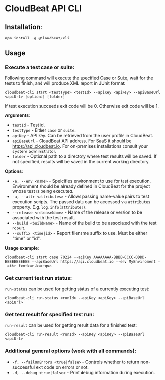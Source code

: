 # CloudBeat API CLI

## Installation:
```npm install -g @cloudbeat/cli```

## Usage

### Execute a test case or suite:
Following command will execute the specified Case or Suite, wait for the tests to finish, and will produce XML report in JUnit format: 
```console
cloudbeat-cli start <testType> <testId> --apiKey <apiKey> --apiBaseUrl <apiUrl> [options] [folder]
```  
If test execution succeeds exit code will be 0. Otherwise exit code will be 1.

**Arguments**:

* `testId` - Test id.
* `testType` - Either `case` or `suite`.
* `apiKey` - API key. Can be retrieved from the user profile in CloudBeat.
* `apiBaseUrl` - CloudBeat API address. For SaaS it should be https://api.cloudbeat.io. For on-premises installations consult your system administrator.
* `folder` - Optional path to a directory where test results will be saved. If not specified, results will be saved in the current working directory.

**Options**:

* `-e, --env <name>` - Speicifies environment to use for test execution. Environment should be already defined in CloudBeat for the project whose test is being executed. 
* `-a, --attr <attributes>` - Allows passing name-value pairs to test execution scripts. The passed data can be accessed via `attributes` property. E.g. `log.info(attributes)`.
* `--release <releaseName>` - Name of the release or version to be associated with the test result.
* `--build <buildName>` - Name of the build to be associated with the test result.
* `--suffix <time|id>` - Report filename suffix to use. Must be either "time" or "id".

**Usage example**:

```console
cloudbeat-cli start case 70224 --apiKey AAAAAAAA-BBBB-CCCC-DDDD-EEEEEEEEEEE --apiBaseUrl https://api.cloudbeat.io --env MyEnviroment --attr foo=bar,baz=qux
```

### Get current test run status:
`run-status` can be used for getting status of a currently executing test:  
```console
cloudbeat-cli run-status <runId> --apiKey <apiKey> --apiBaseUrl <apiUrl>
```

### Get test result for specified test run:
`run-result` can be used for getting result data for a finished test:  
```console
cloudbeat-cli run-result <runId> --apiKey <apiKey> --apiBaseUrl <apiUrl>
```

### Additional general options (work with all commands):

* `-f, --failOnErrors <true|false>` - Controls whether to return non-successful exit code on errors or not.
* `-d, --debug <true|false>` - Print debug information during execution.